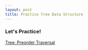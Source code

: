 ```yaml
---
layout: post
title: Practice Tree Data Structure
---
```


### Let's Practice!

[Tree: Preorder Traversal](https://www.hackerrank.com/challenges/tree-preorder-traversal/problem)

